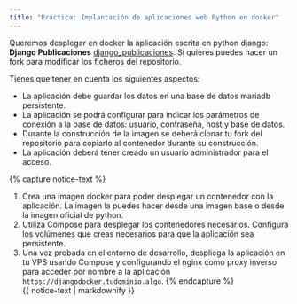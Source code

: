 ```yaml
---
title: "Práctica: Implantación de aplicaciones web Python en docker"
---
```


Queremos desplegar en docker la aplicación escrita en python django: **Django Publicaciones** [django_publicaciones](https://github.com/josedom24/django_publicaciones). Si quieres puedes hacer un fork para modificar los ficheros del repositorio.

Tienes que tener en cuenta los siguientes aspectos:

* La aplicación debe guardar los datos en una base de datos mariadb persistente.
* La aplicación se podrá configurar para indicar los parámetros de conexión a la base de datos: usuario, contraseña, host y base de datos.
* Durante la construcción de la imagen se deberá clonar tu fork del repositorio para copiarlo al contenedor durante su construcción.
* La aplicación deberá tener creado un usuario administrador para el acceso.

{% capture notice-text %}
1. Crea una imagen docker para poder desplegar un contenedor con la aplicación. La imagen la puedes hacer desde una imagen base o desde la imagen oficial de python.
2. Utiliza Compose para desplegar los contenedores necesarios. Configura los volúmenes que creas necesarios para que la aplicación sea persistente.
3. Una vez probada en el entorno de desarrollo, despliega la aplicación en tu VPS usando Compose y configurando el nginx como proxy inverso para acceder por nombre a la aplicación `https://djangodocker.tudominio.algo`.
{% endcapture %}<div class="notice--info">{{ notice-text | markdownify }}</div>
